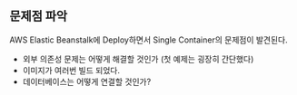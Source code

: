 ## 문제점 파악
AWS Elastic Beanstalk에 Deploy하면서 Single Container의 문제점이 발견된다.
* 외부 의존성 문제는 어떻게 해결할 것인가 (첫 예제는 굉장히 간단했다)
* 이미지가 여러번 빌드 되었다.
* 데이터베이스는 어떻게 연결할 것인가?


